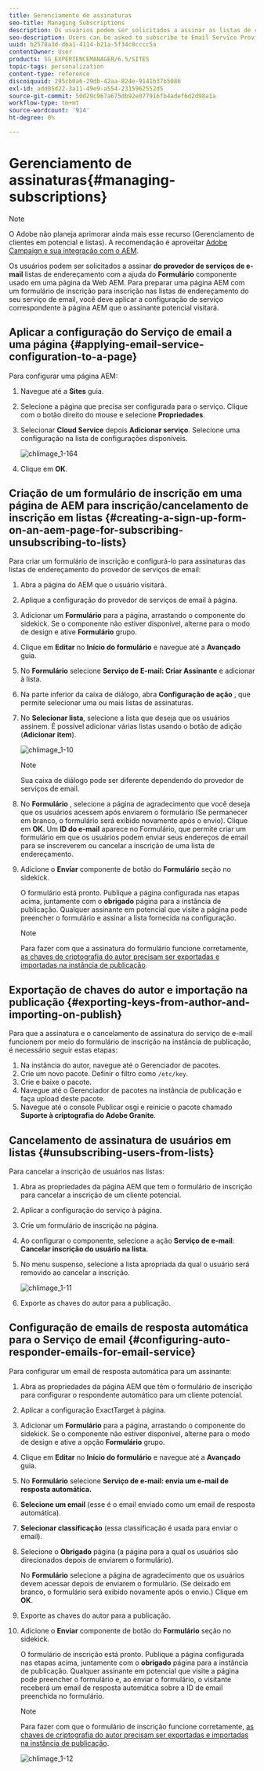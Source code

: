 ```yaml
---
title: Gerenciamento de assinaturas
seo-title: Managing Subscriptions
description: Os usuários podem ser solicitados a assinar as listas de correspondência do provedor de serviços de email com a ajuda do componente de Formulário usado em uma página da Web AEM. Para preparar uma página AEM com um formulário de inscrição para inscrição nas listas de endereçamento do seu serviço de email, você deve aplicar a configuração de serviço correspondente à página AEM que o assinante potencial visitará.
seo-description: Users can be asked to subscribe to Email Service Provider's mailing lists with the help of the Form component used on an AEM web page. To prepare an AEM page with a sign-up form for subscription to your e-mail service mailing lists, you must apply the corresponding service configuration to the AEM page that the potential subscriber will visit.
uuid: b2578a3d-dba1-4114-b21a-5f34c0cccc5a
contentOwner: User
products: SG_EXPERIENCEMANAGER/6.5/SITES
topic-tags: personalization
content-type: reference
discoiquuid: 295cb0a6-29db-42aa-824e-9141b37b5086
exl-id: add05d22-3a11-49e9-a554-2315962552d5
source-git-commit: 50d29c967a675db92e077916fb4adef6d2d98a1a
workflow-type: tm+mt
source-wordcount: '914'
ht-degree: 0%

---
```


# Gerenciamento de assinaturas{#managing-subscriptions}

>[!NOTE]
>
>O Adobe não planeja aprimorar ainda mais esse recurso (Gerenciamento de clientes em potencial e listas).
>A recomendação é aproveitar [Adobe Campaign e sua integração com o AEM](/help/sites-administering/campaign.md).

Os usuários podem ser solicitados a assinar **do provedor de serviços de e-mail** listas de endereçamento com a ajuda do **Formulário** componente usado em uma página da Web AEM. Para preparar uma página AEM com um formulário de inscrição para inscrição nas listas de endereçamento do seu serviço de email, você deve aplicar a configuração de serviço correspondente à página AEM que o assinante potencial visitará.

## Aplicar a configuração do Serviço de email a uma página {#applying-email-service-configuration-to-a-page}

Para configurar uma página AEM:

1. Navegue até a **Sites** guia.
1. Selecione a página que precisa ser configurada para o serviço. Clique com o botão direito do mouse e selecione **Propriedades**.

1. Selecionar **Cloud Service** depois **Adicionar serviço**. Selecione uma configuração na lista de configurações disponíveis.

   ![chlimage_1-164](assets/chlimage_1-164.png)

1. Clique em **OK**.

## Criação de um formulário de inscrição em uma página de AEM para inscrição/cancelamento de inscrição em listas {#creating-a-sign-up-form-on-an-aem-page-for-subscribing-unsubscribing-to-lists}

Para criar um formulário de inscrição e configurá-lo para assinaturas das listas de endereçamento do provedor de serviços de email:

1. Abra a página do AEM que o usuário visitará.
1. Aplique a configuração do provedor de serviços de email à página.

1. Adicionar um **Formulário** para a página, arrastando o componente do sidekick. Se o componente não estiver disponível, alterne para o modo de design e ative **Formulário** grupo.
1. Clique em **Editar** no **Início do formulário** e navegue até a **Avançado** guia.
1. No **Formulário** selecione **Serviço de E-mail: Criar Assinante** e adicionar à lista.
1. Na parte inferior da caixa de diálogo, abra **Configuração de ação** , que permite selecionar uma ou mais listas de assinaturas.
1. No **Selecionar lista**, selecione a lista que deseja que os usuários assinem. É possível adicionar várias listas usando o botão de adição (**Adicionar item**).

   ![chlimage_1-10](assets/chlimage_1-10.jpeg)

   >[!NOTE]
   >
   >Sua caixa de diálogo pode ser diferente dependendo do provedor de serviços de email.

1. No **Formulário** , selecione a página de agradecimento que você deseja que os usuários acessem após enviarem o formulário (Se permanecer em branco, o formulário será exibido novamente após o envio). Clique em **OK**. Um **ID do e-mail** aparece no Formulário, que permite criar um formulário em que os usuários podem enviar seus endereços de email para se inscreverem ou cancelar a inscrição de uma lista de endereçamento.
1. Adicione o **Enviar** componente de botão do **Formulário** seção no sidekick.

   O formulário está pronto. Publique a página configurada nas etapas acima, juntamente com o **obrigado** página para a instância de publicação. Qualquer assinante em potencial que visite a página pode preencher o formulário e assinar a lista fornecida na configuração.

   >[!NOTE]
   >
   >Para fazer com que a assinatura do formulário funcione corretamente, [as chaves de criptografia do autor precisam ser exportadas e importadas na instância de publicação](#exporting-keys-from-author-and-importing-on-publish).

## Exportação de chaves do autor e importação na publicação {#exporting-keys-from-author-and-importing-on-publish}

Para que a assinatura e o cancelamento de assinatura do serviço de e-mail funcionem por meio do formulário de inscrição na instância de publicação, é necessário seguir estas etapas:

1. Na instância do autor, navegue até o Gerenciador de pacotes.
1. Crie um novo pacote. Definir o filtro como `/etc/key`.
1. Crie e baixe o pacote.
1. Navegue até o Gerenciador de pacotes na instância de publicação e faça upload deste pacote.
1. Navegue até o console Publicar osgi e reinicie o pacote chamado **Suporte à criptografia do Adobe Granite**.

## Cancelamento de assinatura de usuários em listas {#unsubscribing-users-from-lists}

Para cancelar a inscrição de usuários nas listas:

1. Abra as propriedades da página AEM que tem o formulário de inscrição para cancelar a inscrição de um cliente potencial.
1. Aplicar a configuração do serviço à página.
1. Crie um formulário de inscrição na página.
1. Ao configurar o componente, selecione a ação **Serviço de e-mail**: **Cancelar inscrição do usuário na lista.**
1. No menu suspenso, selecione a lista apropriada da qual o usuário será removido ao cancelar a inscrição.

   ![chlimage_1-11](assets/chlimage_1-11.jpeg)

1. Exporte as chaves do autor para a publicação.

## Configuração de emails de resposta automática para o Serviço de email {#configuring-auto-responder-emails-for-email-service}

Para configurar um email de resposta automática para um assinante:

1. Abra as propriedades da página AEM que têm o formulário de inscrição para configurar o respondente automático para um cliente potencial.
1. Aplicar a configuração ExactTarget à página.

1. Adicionar um **Formulário** para a página, arrastando o componente do sidekick. Se o componente não estiver disponível, alterne para o modo de design e ative a opção **Formulário** grupo.
1. Clique em **Editar** no **Início do formulário** e navegue até a **Avançado** guia.
1. No **Formulário** selecione **Serviço de e-mail: envia um e-mail de resposta automática.**
1. **Selecione um email** (esse é o email enviado como um email de resposta automática).

1. **Selecionar classificação** (essa classificação é usada para enviar o email).
1. Selecione o **Obrigado** página (a página para a qual os usuários são direcionados depois de enviarem o formulário).

   No **Formulário** selecione a página de agradecimento que os usuários devem acessar depois de enviarem o formulário. (Se deixado em branco, o formulário será exibido novamente após o envio.) Clique em **OK**.

1. Exporte as chaves do autor para a publicação.
1. Adicione o **Enviar** componente de botão do **Formulário** seção no sidekick.

   O formulário de inscrição está pronto. Publique a página configurada nas etapas acima, juntamente com o **obrigado** página para a instância de publicação. Qualquer assinante em potencial que visite a página pode preencher o formulário e, ao enviar o formulário, o visitante receberá um email de resposta automática sobre a ID de email preenchida no formulário.

   >[!NOTE]
   >
   >Para fazer com que o formulário de inscrição funcione corretamente, [as chaves de criptografia do autor precisam ser exportadas e importadas na instância de publicação](#exporting-keys-from-author-and-importing-on-publish).

   ![chlimage_1-12](assets/chlimage_1-12.jpeg)
